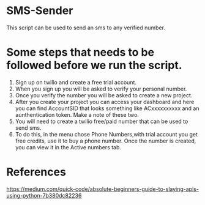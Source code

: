 # SMS-Sender
This script can be used to send an sms to any verified number.


# Some steps that needs to be followed before we run the script. 

1) Sign up on twilio and create a free trial account.
2) When you sign up you will be asked to verify your personal number.
3) Once you verify the number you will be asked to create a new project.
4) After you create your project you can access your dashboard and here you can find AccountSID that looks something like          ACxxxxxxxxxx and an aunthentication token. Make a note of these two.
5) You will need to create a twilio free/paid number that can be used to send sms.
6) To do this, in the menu chose Phone Numbers,with trial account you get free credits, use it to buy a phone number.
   Once the number is created, you can view it in the Active numbers tab.


# References
https://medium.com/quick-code/absolute-beginners-guide-to-slaying-apis-using-python-7b380dc82236 
